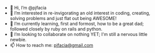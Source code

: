 - 👋 Hi, I’m @pjfacia
- 👀 I’m interested in re-invigorating an old interest in coding, creating, solving problems and just flat out being AWESOME!
- 🌱 I’m currently learning, first and formost, how to be a great dad; followed closely by ruby on rails and python.
- 💞️ I’m looking to collaborate on nothing YET; I'm still a nervous little newbie.
- 📫 How to reach me: pjfacia@gmail.com

<!---
pjfacia/pjfacia is a ✨ special ✨ repository because its `README.md` (this file) appears on your GitHub profile.
You can click the Preview link to take a look at your changes.
--->
